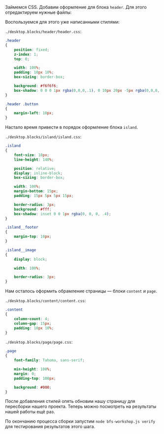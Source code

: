 Займемся CSS. Добавим оформление для блока `header`. Для этого отредактируем нужные файлы:

Воспользуемся для этого уже написанными стилями:

`./desktop.blocks/header/header.css`:

```css
.header
{
    position: fixed;
    z-index: 1;
    top: 0;

    width: 100%;
    padding: 10px 10%;
    box-sizing: border-box;

    background: #f6f6f6;
    box-shadow: 0 0 0 1px rgba(0,0,0,.1), 0 10px 20px -5px rgba(0,0,0,.4);
}

.header .button
{
    margin-left: 10px;
}
```

Настало время привести в порядок оформление блока `island`.

`./desktop.blocks/island/island.css`:

```css
.island
{
    font-size: 18px;
    line-height: 140%;

    position: relative;
    display: inline-block;
    box-sizing: border-box;

    width: 100%;
    margin-bottom: 15px;
    padding: 15px 5px 5px 15px;

    border-radius: 3px;
    background: #fff;
    box-shadow: inset 0 0 1px rgba(0, 0, 0, .4);
}

.island__footer
{
    margin-top: 10px;
}

.island__image
{
    display: block;

    width: 100%;

    border-radius: 3px;
}
```

Нам осталось оформить обрамление страницы — блоки `content` и `page`.

`./desktop.blocks/content/content.css`:

```css
.content
{
    column-count: 4;
    column-gap: 15px;
    padding: 10px 10%;
}
```
`./desktop.blocks/page/page.css`:

```css
.page
{
    font-family: Tahoma, sans-serif;

    min-height: 100%;
    margin: 0;
    padding-top: 100px;

    background: #000;
}
```

После добавления стилей опять обновим нашу страницу для пересборки нашего проекта. Теперь можно посмотреть на результаты нашей работы ещё раз.

По окончанию процесса сборки запустим `node bfs-workshop.js verify` для тестирования результатов этого шага.

